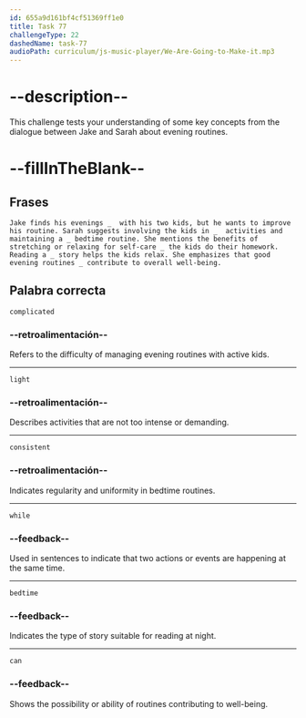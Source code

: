 ```yaml
---
id: 655a9d161bf4cf51369ff1e0
title: Task 77
challengeType: 22
dashedName: task-77
audioPath: curriculum/js-music-player/We-Are-Going-to-Make-it.mp3
---
```


<!--
AUDIO REFERENCE: 
(entire dialogue)
-->

# --description--

This challenge tests your understanding of some key concepts from the dialogue between Jake and Sarah about evening routines.

# --fillInTheBlank--

## Frases

`Jake finds his evenings _  with his two kids, but he wants to improve his routine. Sarah suggests involving the kids in _  activities and maintaining a _ bedtime routine. She mentions the benefits of stretching or relaxing for self-care _ the kids do their homework. Reading a _ story helps the kids relax. She emphasizes that good evening routines _ contribute to overall well-being.`

## Palabra correcta

`complicated`

### --retroalimentación--

Refers to the difficulty of managing evening routines with active kids.

---

`light`

### --retroalimentación--

Describes activities that are not too intense or demanding.

---

`consistent`

### --retroalimentación--

Indicates regularity and uniformity in bedtime routines.

---

`while`

### --feedback--

Used in sentences to indicate that two actions or events are happening at the same time.

---

`bedtime`

### --feedback--

Indicates the type of story suitable for reading at night.

---

`can`

### --feedback--

Shows the possibility or ability of routines contributing to well-being.
